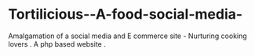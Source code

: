 # Tortilicious--A-food-social-media-
Amalgamation of a social media and E commerce site - Nurturing cooking lovers . A php based website .
